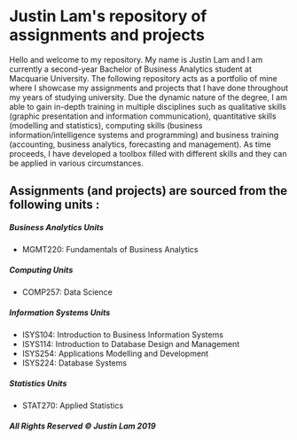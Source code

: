 # Justin Lam's repository of assignments and projects 
Hello and welcome to my repository. My name is Justin Lam and I am currently a second-year Bachelor of Business Analytics student at Macquarie University. The following repository acts as a portfolio of mine where I showcase my assignments and projects that I have done throughout my years of studying university. Due the dynamic nature of the degree, I am able to gain in-depth training in multiple disciplines such as qualitative skills (graphic presentation and information communication), quantitative skills (modelling and statistics), computing skills (business information/intelligence systems and programming) and business training (accounting, business analytics, forecasting and management). As time proceeds, I have developed a toolbox filled with different skills and they can be applied in various circumstances.  

## Assignments (and projects) are sourced from the following units :
##### Business Analytics Units 
- MGMT220: Fundamentals of Business Analytics  

##### Computing Units 
- COMP257: Data Science 

##### Information Systems Units 
- ISYS104: Introduction to Business Information Systems
- ISYS114: Introduction to Database Design and Management
- ISYS254: Applications Modelling and Development 
- ISYS224: Database Systems

##### Statistics Units 
- STAT270: Applied Statistics


##### All Rights Reserved © Justin Lam 2019
